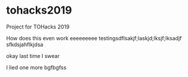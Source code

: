 # tohacks2019
Project for TOHacks 2019

How does this even work eeeeeeeee
testingsdflsakjf;laskjd;lksjf;lksadjf
sfkdsjahflkjdsa

okay last time I swear

I lied one more
bgfbgfss